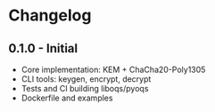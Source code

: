 # Changelog

## 0.1.0 - Initial
- Core implementation: KEM + ChaCha20-Poly1305
- CLI tools: keygen, encrypt, decrypt
- Tests and CI building liboqs/pyoqs
- Dockerfile and examples